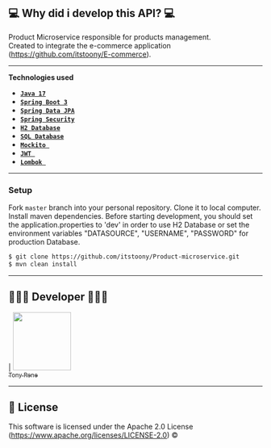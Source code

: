 ## 💻 Why did i develop this API? 💻

Product Microservice responsible for products management. <br>
Created to integrate the e-commerce application (https://github.com/itstoony/E-commerce).

<hr>

**Technologies used**

* [**`Java 17`**](https://www.oracle.com/java/technologies/javase/jdk17-archive-downloads.html)
* [**`Spring Boot 3`**](https://spring.io/projects/spring-boot)
* [**`Spring Data JPA`**](https://docs.oracle.com/javaee/7/api/javax/persistence/package-summary.html)
* [**`Spring Security`**](https://docs.spring.io/spring-security/reference/index.html)
* [**`H2 Database`**](https://www.h2database.com/html/main.html)
* [**`SQL Database`**](https://dev.mysql.com/doc/)
* [**`Mockito `**](https://site.mockito.org/)
* [**`JWT `**](https://jwt.io/)
* [**`Lombok `**](https://projectlombok.org/)

<hr>

### Setup

Fork `master` branch into your personal repository. Clone it to local computer. Install maven dependencies. Before starting development, you should set the application.properties to 'dev' in order to use H2 Database or set the environment variables "DATASOURCE", "USERNAME", "PASSWORD" for production Database.

```sh
$ git clone https://github.com/itstoony/Product-microservice.git
$ mvn clean install
```
<hr>

## 👨🏻‍💻 Developer 👨🏻‍💻

| [<img src="https://avatars.githubusercontent.com/u/102700833?v=4" width=115><br><sub>Tony Rene</sub>](https://github.com/itstoony)

<hr>


## 📜 License

This software is licensed under the Apache 2.0 License (https://www.apache.org/licenses/LICENSE-2.0) © 
